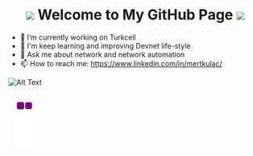 <h1 align="center">
  <img src="https://cdn4.vectorstock.com/i/1000x1000/79/63/round-icon-program-code-structure-html-vector-28707963.jpg" width="25">
  Welcome to My GitHub Page
  <img src="https://cdn4.vectorstock.com/i/1000x1000/79/63/round-icon-program-code-structure-html-vector-28707963.jpg" width="25">
</h1>

- 🔭 I’m currently working on Turkcell
- 🌱 I'm keep learning and improving Devnet life-style
- 💬 Ask me about network and network automation
- 📫 How to reach me: https://www.linkedin.com/in/mertkulac/

![Alt Text](https://68.media.tumblr.com/fe195e9db7b66a729194a43370a21795/tumblr_oja6h1f90C1rzss56o1_500.gif)

![snake gif](https://github.com/MertKulac/MertKulac/blob/output/github-contribution-grid-snake.gif)

